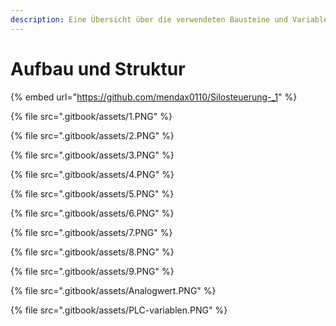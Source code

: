 ```yaml
---
description: Eine Übersicht über die verwendeten Bausteine und Variablen.
---
```


# Aufbau und Struktur

{% embed url="https://github.com/mendax0110/Silosteuerung-_1" %}

{% file src=".gitbook/assets/1.PNG" %}

{% file src=".gitbook/assets/2.PNG" %}

{% file src=".gitbook/assets/3.PNG" %}

{% file src=".gitbook/assets/4.PNG" %}

{% file src=".gitbook/assets/5.PNG" %}

{% file src=".gitbook/assets/6.PNG" %}

{% file src=".gitbook/assets/7.PNG" %}

{% file src=".gitbook/assets/8.PNG" %}

{% file src=".gitbook/assets/9.PNG" %}

{% file src=".gitbook/assets/Analogwert.PNG" %}

{% file src=".gitbook/assets/PLC-variablen.PNG" %}
